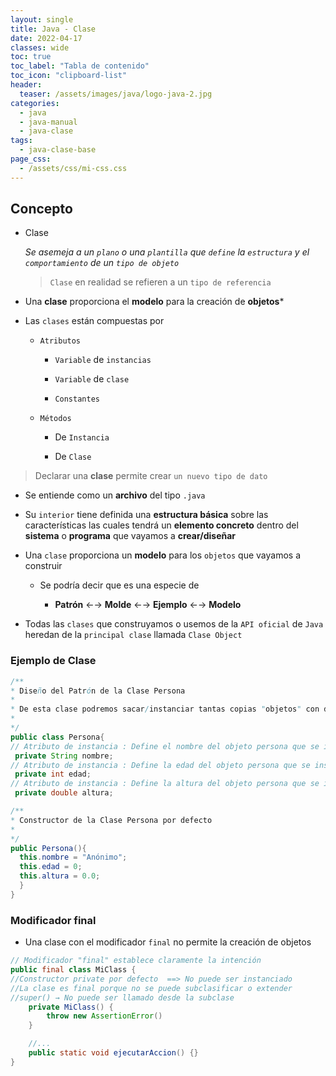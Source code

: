 ```yaml
---
layout: single
title: Java - Clase
date: 2022-04-17
classes: wide
toc: true
toc_label: "Tabla de contenido"
toc_icon: "clipboard-list"
header:
  teaser: /assets/images/java/logo-java-2.jpg
categories:
  - java
  - java-manual
  - java-clase
tags:
  - java-clase-base
page_css: 
  - /assets/css/mi-css.css
---
```


## Concepto

* Clase 
  
  *Se asemeja a un ``plano`` o una ``plantilla`` que ``define`` la ``estructura`` y el ``comportamiento`` de un ``tipo de objeto``*

  > ``Clase`` en realidad se refieren a un ``tipo de referencia``

* Una **clase** proporciona el **modelo** para la creación de **objetos***

* Las ``clases`` están compuestas por

  * ``Atributos``

    * ``Variable`` de ``instancias``

    * ``Variable`` de ``clase``

    * ``Constantes``

  * ``Métodos``

    * De ``Instancia``

    * De ``Clase``

> Declarar una **clase** permite crear ``un nuevo tipo de dato``

  * Se entiende como un **archivo** del tipo ``.java``
  
* Su ``interior`` tiene definida una **estructura básica** sobre las características las cuales tendrá un **elemento concreto** dentro del **sistema** o **programa** que vayamos a **crear/diseñar**

* Una ``clase`` proporciona un **modelo** para los ``objetos`` que vayamos a construir

  * Se podría decir que es una especie de

    * **Patrón** ←→ **Molde** ←→ **Ejemplo** ←→ **Modelo**
  
* Todas las ``clases`` que construyamos o usemos de la ``API oficial`` de ``Java`` heredan de la ``principal clase`` llamada ``Clase Object``

### Ejemplo de Clase

```java
/**
* Diseño del Patrón de la Clase Persona
* 
* De esta clase podremos sacar/instanciar tantas copias "objetos" con distintos valores como necesitemos
*
*/
public class Persona{
// Atributo de instancia : Define el nombre del objeto persona que se instancia
 private String nombre;
// Atributo de instancia : Define la edad del objeto persona que se instancia
 private int edad;
// Atributo de instancia : Define la altura del objeto persona que se instancia
 private double altura;

/**
* Constructor de la Clase Persona por defecto
* 
*/
public Persona(){
  this.nombre = "Anónimo";
  this.edad = 0;
  this.altura = 0.0;
  }
}
```

### Modificador final

* Una clase con el modificador ``final`` no permite la creación de objetos

```java
// Modificador "final" establece claramente la intención
public final class MiClass { 
//Constructor private por defecto  ==> No puede ser instanciado
//La clase es final porque no se puede subclasificar o extender 
//super() → No puede ser llamado desde la subclase
    private MiClass() {
        throw new AssertionError()
    }

    //...
    public static void ejecutarAccion() {}
}
```
